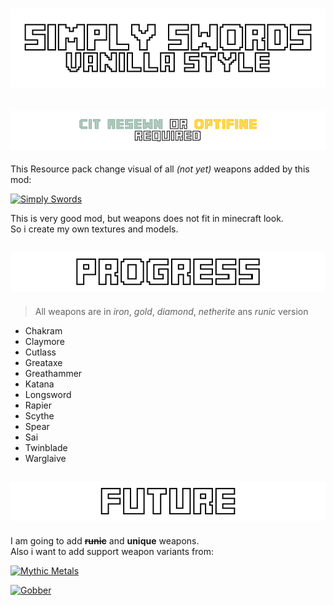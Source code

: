 # ![Simply Swords Vanilla Style](./title.png)

## ![Cit Resewn Or Optifine Required](./requirements.png)

This Resource pack change visual of all *(not yet)* weapons added by this mod:

[![Simply Swords](https://media.forgecdn.net/attachments/486/282/better_modtitle.png)](https://www.curseforge.com/minecraft/mc-mods/simply-swords)

This is very good mod, but weapons does not fit in minecraft look.  
So i create my own textures and models.

## ![Progess](./progress.png)

> All weapons are in *iron*, *gold*, *diamond*, *netherite* ans *runic* version

- Chakram
- Claymore
- Cutlass
- Greataxe
- Greathammer
- Katana
- Longsword
- Rapier
- Scythe
- Spear
- Sai
- Twinblade
- Warglaive

## ![Future](./future.png)

I am going to add **~~runic~~** and **unique** weapons.  
Also i want to add support weapon variants from:

[![Mythic Metals](https://i.imgur.com/O83bZkx.png)](https://www.curseforge.com/minecraft/mc-mods/mythicmetals)

[![Gobber](https://www.bisecthosting.com/images/CF/Gobber/BH_NU_HEADER.png)](https://www.curseforge.com/minecraft/mc-mods/gobber-fabric)
